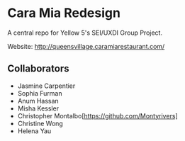 # Cara Mia Redesign
A central repo for Yellow 5's SEI/UXDI Group Project.

Website: http://queensvillage.caramiarestaurant.com/

## Collaborators
* Jasmine Carpentier
* Sophia Furman
* Anum Hassan
* Misha Kessler
* Christopher Montalbo[https://github.com/Montyrivers]
* Christine Wong
* Helena Yau